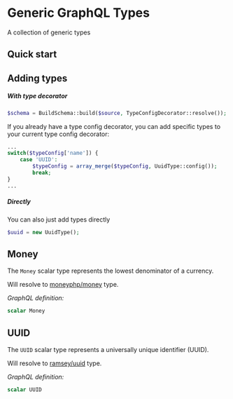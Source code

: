# Generic GraphQL Types

A collection of generic types
## Quick start

## Adding types

##### With type decorator

```php
$schema = BuildSchema::build($source, TypeConfigDecorator::resolve());
```

If you already have a type config decorator, you can add specific types to your current type config decorator:

```php
...
switch($typeConfig['name']) {
    case 'UUID':
        $typeConfig = array_merge($typeConfig, UuidType::config());
        break;
}
...
```

##### Directly

You can also just add types directly

```php
$uuid = new UuidType();
```

## Money

The `Money` scalar type represents the lowest denominator of a currency. 

Will resolve to [moneyphp/money](https://github.com/moneyphp/money) type.

_GraphQL definition:_
```graphql
scalar Money
```

## UUID

The `UUID` scalar type represents a universally unique identifier (UUID). 

Will resolve to [ramsey/uuid](https://github.com/ramsey/uuid) type.

_GraphQL definition:_
```graphql
scalar UUID
```
